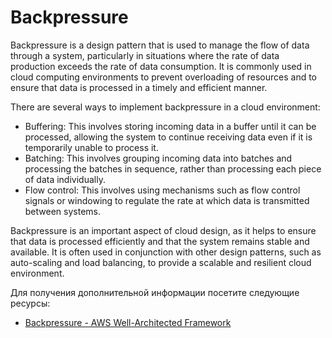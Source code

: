 # Backpressure

Backpressure is a design pattern that is used to manage the flow of data through a system, particularly in situations where the rate of data production exceeds the rate of data consumption. It is commonly used in cloud computing environments to prevent overloading of resources and to ensure that data is processed in a timely and efficient manner.

There are several ways to implement backpressure in a cloud environment:

- Buffering: This involves storing incoming data in a buffer until it can be processed, allowing the system to continue receiving data even if it is temporarily unable to process it.
- Batching: This involves grouping incoming data into batches and processing the batches in sequence, rather than processing each piece of data individually.
- Flow control: This involves using mechanisms such as flow control signals or windowing to regulate the rate at which data is transmitted between systems.

Backpressure is an important aspect of cloud design, as it helps to ensure that data is processed efficiently and that the system remains stable and available. It is often used in conjunction with other design patterns, such as auto-scaling and load balancing, to provide a scalable and resilient cloud environment.

Для получения дополнительной информации посетите следующие ресурсы:

- [Backpressure - AWS Well-Architected Framework](https://aws.amazon.com/architecture/well-architected/serverless/patterns/backpressure/)
